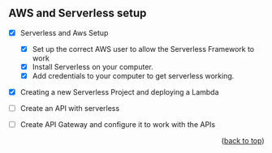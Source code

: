 <!-- TODO -->
## AWS and Serverless setup

- [X] Serverless and Aws Setup
  - [X] Set up the correct AWS user to allow the Serverless Framework to work
  - [X] Install Serverless on your computer.
  - [X] Add credentials to your computer to get serverless working.
- [X] Creating a new Serverless Project and deploying a Lambda 
- [ ] Create an API with serverless
- [ ] Create API Gateway and configure it to work with the APIs


<p align="right">(<a href="#top">back to top</a>)</p>
